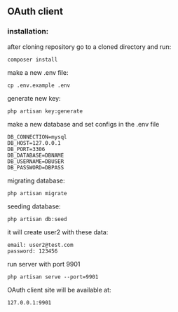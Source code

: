 ## OAuth client

### installation:
after cloning repository go to a cloned directory and run: 

    composer install 

make a new .env file:

    cp .env.example .env

generate new key:

    php artisan key:generate

make a new database and set configs in the .env file

    DB_CONNECTION=mysql
    DB_HOST=127.0.0.1
    DB_PORT=3306
    DB_DATABASE=DBNAME
    DB_USERNAME=DBUSER
    DB_PASSWORD=DBPASS

migrating database:

    php artisan migrate

seeding database:

    php artisan db:seed

it will create user2 with these data:

    email: user2@test.com
    password: 123456
    
run server with port 9901

    php artisan serve --port=9901
    
OAuth client site will be available at:

    127.0.0.1:9901